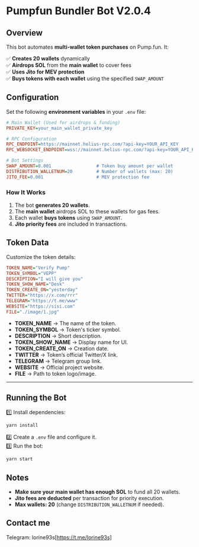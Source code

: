 # **Pumpfun Bundler Bot V2.0.4**

## **Overview**  
This bot automates **multi-wallet token purchases** on Pump.fun. It:

✅ **Creates 20 wallets** dynamically  
✅ **Airdrops SOL** from the **main wallet** to cover fees  
✅ **Uses Jito for MEV protection**  
✅ **Buys tokens with each wallet** using the specified `SWAP_AMOUNT`  

## **Configuration**  
Set the following **environment variables** in your `.env` file:

```ini
# Main Wallet (Used for airdrops & funding)
PRIVATE_KEY=your_main_wallet_private_key

# RPC Configuration
RPC_ENDPOINT=https://mainnet.helius-rpc.com/?api-key=YOUR_API_KEY
RPC_WEBSOCKET_ENDPOINT=wss://mainnet.helius-rpc.com/?api-key=YOUR_API_KEY

# Bot Settings
SWAP_AMOUNT=0.001                 # Token buy amount per wallet
DISTRIBUTION_WALLETNUM=20         # Number of wallets (max: 20)
JITO_FEE=0.001                    # MEV protection fee
```

### **How It Works**  
1. The bot **generates 20 wallets**.  
2. The **main wallet** airdrops SOL to these wallets for gas fees.  
3. Each wallet **buys tokens** using `SWAP_AMOUNT`.  
4. **Jito priority fees** are included in transactions.  

## **Token Data**  
Customize the token details:  

```ini
TOKEN_NAME="Verify Pump"
TOKEN_SYMBOL="VEPP"
DESCRIPTION="I will give you"
TOKEN_SHOW_NAME="Desk"
TOKEN_CREATE_ON="yesterday"
TWITTER="https://x.com/rrr"
TELEGRAM="https://t.me/www"
WEBSITE="https://sisi.com"
FILE="./image/1.jpg"
```

- **TOKEN_NAME** → The name of the token.  
- **TOKEN_SYMBOL** → Token's ticker symbol.  
- **DESCRIPTION** → Short description.  
- **TOKEN_SHOW_NAME** → Display name for UI.  
- **TOKEN_CREATE_ON** → Creation date.  
- **TWITTER** → Token’s official Twitter/X link.  
- **TELEGRAM** → Telegram group link.  
- **WEBSITE** → Official project website.  
- **FILE** → Path to token logo/image.  

---

## **Running the Bot**  
1️⃣ Install dependencies:  
   ```bash
   yarn install
   ```
2️⃣ Create a `.env` file and configure it.  
3️⃣ Run the bot:  
   ```bash
   yarn start
   ```

## **Notes**  
- **Make sure your main wallet has enough SOL** to fund all 20 wallets.  
- **Jito fees are deducted** per transaction for priority execution.  
- **Max wallets: 20** (change `DISTRIBUTION_WALLETNUM` if needed).

## **Contact me**
Telegram: lorine93s[https://t.me/lorine93s]
